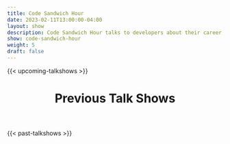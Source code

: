 ```yaml
---
title: Code Sandwich Hour
date: 2023-02-11T13:00:00-04:00
layout: show
description: Code Sandwich Hour talks to developers about their career, experience and favorite sandwich with host Sean C Davis. It ran for one season but you can watch past episodes here. Check out Sean's new show [UptimeFM](/uptimefm/)
show: code-sandwich-hour
weight: 5
draft: false
---
```


{{< upcoming-talkshows >}}

  <div class="mb-20">
    <header class="container px-6 pt-5 mx-auto">
      <h1 class="mb-2 text-5xl font-bold">Previous Talk Shows</h1>
    </header>
  </div>
{{< past-talkshows >}}